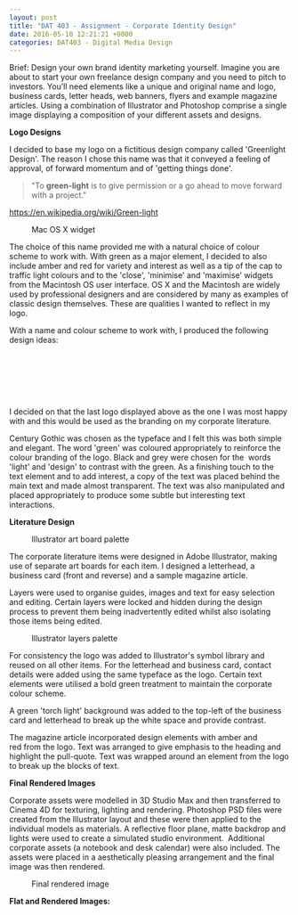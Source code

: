 ```yaml
---
layout: post
title: "DAT 403 - Assignment - Corporate Identity Design"
date: 2016-05-10 12:21:21 +0000
categories: DAT403 - Digital Media Design
---
```


<!-- wp:paragraph {"className":"brief"} -->
<p class="brief">Brief:&nbsp;Design your own brand identity marketing yourself. Imagine you are about to start your own freelance design company and you need to pitch to investors. You’ll need elements like a unique and original name and logo, business cards, letter heads, web banners, flyers and example magazine articles. Using a combination of Illustrator and Photoshop comprise a single image displaying a composition of your different assets and designs.</p>
<!-- /wp:paragraph -->

<!-- wp:paragraph -->
<p><strong>Logo Designs</strong></p>
<!-- /wp:paragraph -->

<!-- wp:paragraph -->
<p>I decided to base my logo on a fictitious design company called 'Greenlight Design'. The reason I chose this name was that it conveyed a feeling of approval, of forward momentum and of 'getting things done'.</p>
<!-- /wp:paragraph -->

<!-- wp:quote -->
<blockquote class="wp-block-quote"><!-- wp:paragraph -->
<p>"To&nbsp;<strong>green-light</strong>&nbsp;is to give permission or a go ahead to move forward with a project."</p>
<!-- /wp:paragraph --></blockquote>
<!-- /wp:quote -->

<!-- wp:paragraph -->
<p><a href="https://en.wikipedia.org/wiki/Green-light">https://en.wikipedia.org/wiki/Green-light</a></p>
<!-- /wp:paragraph -->

<!-- wp:image {"id":678,"sizeSlug":"full","linkDestination":"media"} -->
<figure class="wp-block-image size-full"><a href="https://www.circleseven.co.uk/wp-content/uploads/2023/05/mac-os-widget.jpg"><img src="https://www.circleseven.co.uk/wp-content/uploads/2023/05/mac-os-widget.jpg" alt="" class="wp-image-678"/></a><figcaption class="wp-element-caption">Mac OS X widget</figcaption></figure>
<!-- /wp:image -->

<!-- wp:paragraph -->
<p>The choice&nbsp;of this name provided me with a natural choice of colour scheme to work with. With green as a major element, I decided to also include amber and red for variety and interest as well as a tip of the cap to traffic light colours and to the 'close', 'minimise' and 'maximise' widgets from the Macintosh OS user interface. OS X and the Macintosh are widely used by professional designers and are considered by many as examples of classic design themselves. These are qualities I wanted to reflect in my logo.</p>
<!-- /wp:paragraph -->

<!-- wp:paragraph -->
<p>With a name and colour scheme to work with, I produced the following design ideas:</p>
<!-- /wp:paragraph -->

<!-- wp:gallery {"imageCrop":false,"linkTo":"media"} -->
<figure class="wp-block-gallery has-nested-images columns-default"><!-- wp:image {"id":679,"sizeSlug":"large","linkDestination":"media"} -->
<figure class="wp-block-image size-large"><a href="https://www.circleseven.co.uk/wp-content/uploads/2023/05/print_22300011803_o.jpg"><img src="https://www.circleseven.co.uk/wp-content/uploads/2023/05/print_22300011803_o.jpg" alt="" class="wp-image-679"/></a></figure>
<!-- /wp:image -->

<!-- wp:image {"id":683,"sizeSlug":"large","linkDestination":"media"} -->
<figure class="wp-block-image size-large"><a href="https://www.circleseven.co.uk/wp-content/uploads/2023/05/print_22502808187_o.jpg"><img src="https://www.circleseven.co.uk/wp-content/uploads/2023/05/print_22502808187_o.jpg" alt="" class="wp-image-683"/></a></figure>
<!-- /wp:image -->

<!-- wp:image {"id":680,"sizeSlug":"large","linkDestination":"media"} -->
<figure class="wp-block-image size-large"><a href="https://www.circleseven.co.uk/wp-content/uploads/2023/05/print_22502860588_o.jpg"><img src="https://www.circleseven.co.uk/wp-content/uploads/2023/05/print_22502860588_o.jpg" alt="" class="wp-image-680"/></a></figure>
<!-- /wp:image -->

<!-- wp:image {"id":685,"sizeSlug":"large","linkDestination":"media"} -->
<figure class="wp-block-image size-large"><a href="https://www.circleseven.co.uk/wp-content/uploads/2023/05/print_22528854159_o.jpg"><img src="https://www.circleseven.co.uk/wp-content/uploads/2023/05/print_22528854159_o.jpg" alt="" class="wp-image-685"/></a></figure>
<!-- /wp:image -->

<!-- wp:image {"id":684,"sizeSlug":"large","linkDestination":"media"} -->
<figure class="wp-block-image size-large"><a href="https://www.circleseven.co.uk/wp-content/uploads/2023/05/print_22529006679_o.jpg"><img src="https://www.circleseven.co.uk/wp-content/uploads/2023/05/print_22529006679_o.jpg" alt="" class="wp-image-684"/></a></figure>
<!-- /wp:image -->

<!-- wp:image {"id":681,"sizeSlug":"large","linkDestination":"media"} -->
<figure class="wp-block-image size-large"><a href="https://www.circleseven.co.uk/wp-content/uploads/2023/05/print_22529006719_o.jpg"><img src="https://www.circleseven.co.uk/wp-content/uploads/2023/05/print_22529006719_o.jpg" alt="" class="wp-image-681"/></a></figure>
<!-- /wp:image -->

<!-- wp:image {"id":682,"sizeSlug":"large","linkDestination":"media"} -->
<figure class="wp-block-image size-large"><a href="https://www.circleseven.co.uk/wp-content/uploads/2023/05/print_22733165570_o.jpg"><img src="https://www.circleseven.co.uk/wp-content/uploads/2023/05/print_22733165570_o.jpg" alt="" class="wp-image-682"/></a></figure>
<!-- /wp:image --></figure>
<!-- /wp:gallery -->

<!-- wp:paragraph -->
<p>I decided on that the last logo displayed above as the one I was most happy with and this would be used as the branding on my corporate literature.</p>
<!-- /wp:paragraph -->

<!-- wp:paragraph -->
<p>Century Gothic was chosen as the typeface and I felt this was both simple and elegant. The word 'green' was coloured appropriately&nbsp;to reinforce the colour branding of the logo. Black and grey were chosen for the &nbsp;words 'light' and 'design' to contrast with the green. As a finishing touch to the text element and to add interest, a copy of the text was placed behind&nbsp;the main text and made almost transparent. The text was also manipulated and placed appropriately to produce some subtle but interesting text interactions.</p>
<!-- /wp:paragraph -->

<!-- wp:paragraph -->
<p><strong>Literature Design</strong></p>
<!-- /wp:paragraph -->

<!-- wp:image {"id":686,"sizeSlug":"medium","linkDestination":"media"} -->
<figure class="wp-block-image size-medium"><a href="https://www.circleseven.co.uk/wp-content/uploads/2023/05/illustrator_artboard_palette.jpg"><img src="https://www.circleseven.co.uk/wp-content/uploads/2023/05/illustrator_artboard_palette-225x300.jpg" alt="" class="wp-image-686"/></a><figcaption class="wp-element-caption">Illustrator art board palette</figcaption></figure>
<!-- /wp:image -->

<!-- wp:paragraph -->
<p>The corporate literature items were designed in Adobe Illustrator, making use of separate art boards for each item. I designed a letterhead, a business card (front and reverse) and a sample magazine article.</p>
<!-- /wp:paragraph -->

<!-- wp:paragraph -->
<p>Layers were used to organise guides, images and text for easy selection and editing. Certain layers were locked and hidden during the design process to prevent them being inadvertently edited whilst also isolating those items being edited.</p>
<!-- /wp:paragraph -->

<!-- wp:image {"id":687,"sizeSlug":"medium","linkDestination":"media"} -->
<figure class="wp-block-image size-medium"><a href="https://www.circleseven.co.uk/wp-content/uploads/2023/05/illustrator_layers_palette.jpg"><img src="https://www.circleseven.co.uk/wp-content/uploads/2023/05/illustrator_layers_palette-229x300.jpg" alt="" class="wp-image-687"/></a><figcaption class="wp-element-caption">Illustrator layers palette</figcaption></figure>
<!-- /wp:image -->

<!-- wp:paragraph -->
<p>For consistency the logo was added to Illustrator's symbol library and reused on all other items. For the letterhead and business card, contact details were added using the same typeface as the logo. Certain text elements were utilised a bold green treatment to maintain the corporate colour scheme.</p>
<!-- /wp:paragraph -->

<!-- wp:paragraph -->
<p>A green 'torch light' background was added to the top-left of the business card and letterhead to break up the white space and provide contrast.</p>
<!-- /wp:paragraph -->

<!-- wp:paragraph -->
<p>The magazine article incorporated design elements with amber and red&nbsp;from the logo. Text was arranged to give emphasis to the heading and highlight the pull-quote. Text was wrapped around an element from the logo to break up the blocks of text.</p>
<!-- /wp:paragraph -->

<!-- wp:paragraph -->
<p><strong>Final Rendered Images</strong></p>
<!-- /wp:paragraph -->

<!-- wp:paragraph -->
<p>Corporate assets were modelled in 3D Studio Max and then transferred to Cinema 4D for texturing, lighting and rendering. Photoshop PSD files were created from the Illustrator layout and these were then applied to the individual models as materials. A reflective floor plane, matte backdrop and lights were used to create a simulated studio environment.&nbsp; Additional corporate assets (a notebook and desk calendar) were also included. The assets were placed in a aesthetically pleasing arrangement and the final image was then rendered.</p>
<!-- /wp:paragraph -->

<!-- wp:image {"id":689,"sizeSlug":"full","linkDestination":"media"} -->
<figure class="wp-block-image size-full"><a href="https://www.circleseven.co.uk/wp-content/uploads/2023/05/corporate-identity-design-1.jpg"><img src="https://www.circleseven.co.uk/wp-content/uploads/2023/05/corporate-identity-design-1.jpg" alt="" class="wp-image-689"/></a><figcaption class="wp-element-caption">Final rendered image</figcaption></figure>
<!-- /wp:image -->

<!-- wp:paragraph -->
<p><strong>Flat and Rendered Images:</strong></p>
<!-- /wp:paragraph -->

<!-- wp:gallery {"linkTo":"media","sizeSlug":"medium"} -->
<figure class="wp-block-gallery has-nested-images columns-default is-cropped"><!-- wp:image {"id":691,"sizeSlug":"medium","linkDestination":"media"} -->
<figure class="wp-block-image size-medium"><a href="https://www.circleseven.co.uk/wp-content/uploads/2023/05/business-cards_22520824487_o.jpg"><img src="https://www.circleseven.co.uk/wp-content/uploads/2023/05/business-cards_22520824487_o-300x188.jpg" alt="" class="wp-image-691"/></a></figure>
<!-- /wp:image -->

<!-- wp:image {"id":694,"sizeSlug":"medium","linkDestination":"media"} -->
<figure class="wp-block-image size-medium"><a href="https://www.circleseven.co.uk/wp-content/uploads/2023/05/corporate-identity-design_22318031703_o.jpg"><img src="https://www.circleseven.co.uk/wp-content/uploads/2023/05/corporate-identity-design_22318031703_o-300x195.jpg" alt="" class="wp-image-694"/></a></figure>
<!-- /wp:image -->

<!-- wp:image {"id":692,"sizeSlug":"medium","linkDestination":"media"} -->
<figure class="wp-block-image size-medium"><a href="https://www.circleseven.co.uk/wp-content/uploads/2023/05/corporate-identity-design_22520876288_o.jpg"><img src="https://www.circleseven.co.uk/wp-content/uploads/2023/05/corporate-identity-design_22520876288_o-300x197.jpg" alt="" class="wp-image-692"/></a></figure>
<!-- /wp:image -->

<!-- wp:image {"id":693,"sizeSlug":"medium","linkDestination":"media"} -->
<figure class="wp-block-image size-medium"><a href="https://www.circleseven.co.uk/wp-content/uploads/2023/05/corporate-identity-design_22520914968_o.jpg"><img src="https://www.circleseven.co.uk/wp-content/uploads/2023/05/corporate-identity-design_22520914968_o-300x188.jpg" alt="" class="wp-image-693"/></a></figure>
<!-- /wp:image -->

<!-- wp:image {"id":697,"sizeSlug":"medium","linkDestination":"media"} -->
<figure class="wp-block-image size-medium"><a href="https://www.circleseven.co.uk/wp-content/uploads/2023/05/corporate-identity-design_22913182696_o-scaled.jpg"><img src="https://www.circleseven.co.uk/wp-content/uploads/2023/05/corporate-identity-design_22913182696_o-214x300.jpg" alt="" class="wp-image-697"/></a></figure>
<!-- /wp:image -->

<!-- wp:image {"id":696,"sizeSlug":"medium","linkDestination":"media"} -->
<figure class="wp-block-image size-medium"><a href="https://www.circleseven.co.uk/wp-content/uploads/2023/05/corporate-identity-design_22939166355_o-scaled.jpg"><img src="https://www.circleseven.co.uk/wp-content/uploads/2023/05/corporate-identity-design_22939166355_o-213x300.jpg" alt="" class="wp-image-696"/></a></figure>
<!-- /wp:image -->

<!-- wp:image {"id":690,"sizeSlug":"medium","linkDestination":"media"} -->
<figure class="wp-block-image size-medium"><a href="https://www.circleseven.co.uk/wp-content/uploads/2023/05/letterhead-finished_22925789972_o.jpg"><img src="https://www.circleseven.co.uk/wp-content/uploads/2023/05/letterhead-finished_22925789972_o-300x188.jpg" alt="" class="wp-image-690"/></a></figure>
<!-- /wp:image -->

<!-- wp:image {"id":695,"sizeSlug":"medium","linkDestination":"media"} -->
<figure class="wp-block-image size-medium"><a href="https://www.circleseven.co.uk/wp-content/uploads/2023/05/magazine-article_22939188495_o.jpg"><img src="https://www.circleseven.co.uk/wp-content/uploads/2023/05/magazine-article_22939188495_o-300x188.jpg" alt="" class="wp-image-695"/></a></figure>
<!-- /wp:image --></figure>
<!-- /wp:gallery -->